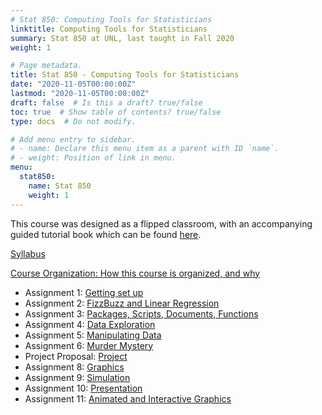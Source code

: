 ```yaml
---
# Stat 850: Computing Tools for Statisticians
linktitle: Computing Tools for Statisticians
summary: Stat 850 at UNL, last taught in Fall 2020
weight: 1

# Page metadata.
title: Stat 850 - Computing Tools for Statisticians
date: "2020-11-05T00:00:00Z"
lastmod: "2020-11-05T00:00:00Z"
draft: false  # Is this a draft? true/false
toc: true  # Show table of contents? true/false
type: docs  # Do not modify.

# Add menu entry to sidebar.
# - name: Declare this menu item as a parent with ID `name`.
# - weight: Position of link in menu.
menu:
  stat850:
    name: Stat 850
    weight: 1
---
```



This course was designed as a flipped classroom, with an accompanying guided tutorial book which can be found [here](https://srvanderplas.github.io/unl-stat850/). 

[Syllabus](stat850-syllabus.md)

[Course Organization: How this course is organized, and why](course-org.md)

- Assignment 1: [Getting set up](https://github.com/srvanderplas/unl-stat850-getting-set-up)
- Assignment 2: [FizzBuzz and Linear Regression](https://github.com/stat850-unl/02-FizzBuzz-and-Linear-Regression)
- Assignment 3: [Packages, Scripts, Documents, Functions](https://github.com/stat850-unl/03-Packages-Scripts-Documents-Functions)
- Assignment 4: [Data Exploration](https://github.com/stat850-unl/04-data-exploration)
- Assignment 5: [Manipulating Data](https://github.com/stat850-unl/05-manipulating-data)
- Assignment 6: [Murder Mystery](https://github.com/stat850-unl/06-murder-mystery)
- Project Proposal: [Project](https://github.com/stat850-unl/project)
- Assignment 8: [Graphics](https://github.com/stat850-unl/08-graphics)
- Assignment 9: [Simulation](https://github.com/stat850-unl/09-simulation)
- Assignment 10: [Presentation](https://github.com/stat850-unl/10-presentation)
- Assignment 11: [Animated and Interactive Graphics](https://github.com/stat850-unl/11-interactive-graphics)

